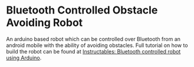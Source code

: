 # Bluetooth Controlled Obstacle Avoiding Robot

An arduino based robot which can be controlled over Bluetooth from an android mobile with the ability of avoiding obstacles. Full tutorial on how to build the robot can be found at [Instructables: Bluetooth controlled robot using Arduino](https://www.instructables.com/id/Bluetooth-Controlled-Robot-Car-Using-Arduino/).
